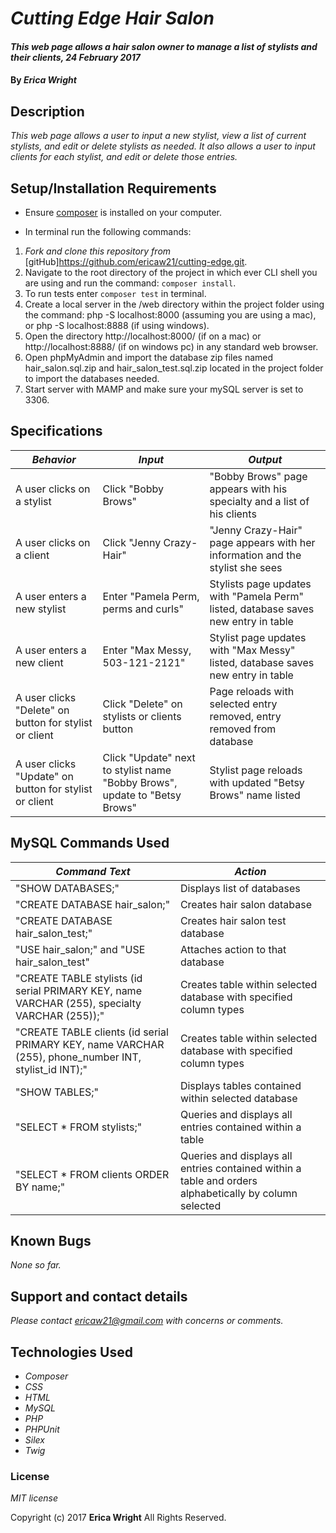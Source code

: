 # _Cutting Edge Hair Salon_

#### _This web page allows a hair salon owner to manage a list of stylists and their clients, 24 February 2017_

#### By _**Erica Wright**_

## Description

_This web page allows a user to input a new stylist, view a list of current stylists, and edit or delete stylists as needed. It also allows a user to input clients for each stylist, and edit or delete those entries._

## Setup/Installation Requirements

* Ensure [composer](https://getcomposer.org/) is installed on your computer.

* In terminal run the following commands:

1. _Fork and clone this repository from_ [gitHub]https://github.com/ericaw21/cutting-edge.git.
2. Navigate to the root directory of the project in which ever CLI shell you are using and run the command: `composer install`.
3. To run tests enter `composer test` in terminal.
4. Create a local server in the /web directory within the project folder using the command: php -S localhost:8000 (assuming you are using a mac), or php -S localhost:8888 (if using windows).
5. Open the directory http://localhost:8000/ (if on a mac) or http://localhost:8888/ (if on windows pc) in any standard web browser.
6. Open phpMyAdmin and import the database zip files named hair_salon.sql.zip and hair_salon_test.sql.zip located in the project folder to import the databases needed.
7. Start server with MAMP and make sure your mySQL server is set to 3306.

## Specifications

|    *Behavior*   |    *Input*    |     *Output*    |
|-----------------|---------------|-----------------|
|A user clicks on a stylist|Click "Bobby Brows"|"Bobby Brows" page appears with his specialty and a list of his clients|
|A user clicks on a client|Click "Jenny Crazy-Hair"|"Jenny Crazy-Hair" page appears with her information and the stylist she sees|
|A user enters a new stylist|Enter "Pamela Perm, perms and curls"|Stylists page updates with "Pamela Perm" listed, database saves new entry in table|
|A user enters a new client|Enter "Max Messy, 503-121-2121"|Stylist page updates with "Max Messy" listed, database saves new entry in table|
|A user clicks "Delete" on button for stylist or client|Click "Delete" on stylists or clients button|Page reloads with selected entry removed, entry removed from database|
|A user clicks "Update" on button for stylist or client| Click "Update" next to stylist name "Bobby Brows", update to "Betsy Brows"| Stylist page reloads with updated "Betsy Brows" name listed|

## MySQL Commands Used

| *Command Text* | *Action* |
|----------------|----------|
| "SHOW DATABASES;"| Displays list of databases|
| "CREATE DATABASE hair_salon;"|Creates hair salon database|
| "CREATE DATABASE hair_salon_test;"|Creates hair salon test database|
|"USE hair_salon;" and "USE hair_salon_test"|Attaches action to that database|
|"CREATE TABLE stylists (id serial PRIMARY KEY, name VARCHAR (255), specialty VARCHAR (255));"|Creates table within selected database with specified column types|
|"CREATE TABLE clients (id serial PRIMARY KEY, name VARCHAR (255), phone_number INT, stylist_id INT);"|Creates table within selected database with specified column types|
|"SHOW TABLES;"|Displays tables contained within selected database|
|"SELECT * FROM stylists;"|Queries and displays all entries contained within a table|
|"SELECT * FROM clients ORDER BY name;"|Queries and displays all entries contained within a table and orders alphabetically by column selected|

## Known Bugs

_None so far._

## Support and contact details

_Please contact ericaw21@gmail.com with concerns or comments._

## Technologies Used

* _Composer_
* _CSS_
* _HTML_
* _MySQL_
* _PHP_
* _PHPUnit_
* _Silex_
* _Twig_

### License

*MIT license*

Copyright (c) 2017 **Erica Wright** All Rights Reserved.
